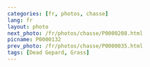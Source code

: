 ```yaml
---
categories: [fr, photos, chasse]
lang: fr
layout: photo
next_photo: /fr/photos/chasse/P0000208.html
picname: P0000132
prev_photo: /fr/photos/chasse/P0000035.html
tags: [Dead Gepard, Grass]
---
```

